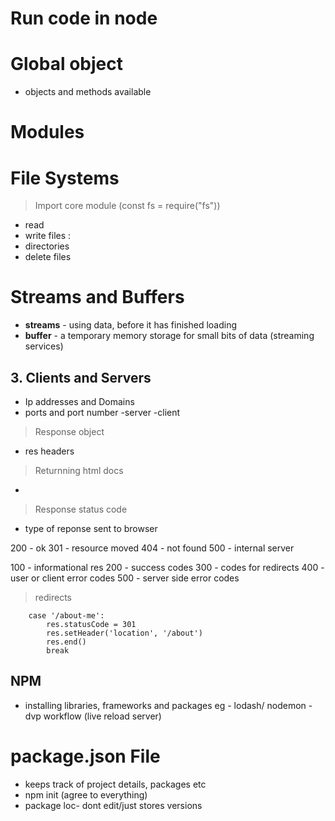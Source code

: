 # Run code in node

# Global object
- objects and methods available

# Modules


# File Systems
> Import core module (const fs = require("fs"))
 - read 
 - write files :
 - directories
 - delete files

 # Streams and Buffers
 - **streams** - using data, before it has finished loading
 - **buffer**  - a temporary memory storage for small bits of data (streaming services)

## **3. Clients and Servers**

- Ip addresses and Domains
- ports and port number
-server 
-client 

> Response object
- res headers
> Returnning html docs
- 
> Response status code
- type of reponse sent to browser

200 - ok
301 - resource moved
404 - not found
500 - internal server


100 - informational res
200 - success codes
300 - codes for redirects
400 - user or client error codes
500 - server side error codes

> redirects

        case '/about-me':
            res.statusCode = 301
            res.setHeader('location', '/about')
            res.end()
            break


## NPM

- installing libraries, frameworks and packages
eg - lodash/ nodemon - dvp workflow (live reload server)


# package.json File
- keeps track of project details, packages etc
- npm init (agree to everything)
- package loc- dont edit/just stores versions